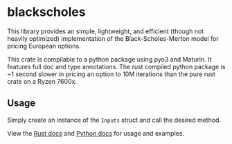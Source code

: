 # blackscholes  
  
This library provides an simple, lightweight, and efficient (though not heavily optimized) implementation of the Black-Scholes-Merton model for pricing European options.  
  
This crate is compilable to a python package using pyo3 and Maturin.  It features full doc and type annotations. The rust compiled python package is ~1 second slower in pricing an option to 10M iterations than the pure rust crate on a Ryzen 7600x.
  
## Usage  
  
Simply create an instance of the `Inputs` struct and call the desired method.  
  
View the [Rust docs](https://docs.rs/blackscholes_python) and [Python docs](https://pypi.org/project/blackscholes-python/) for usage and examples.  
